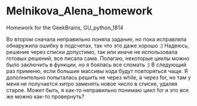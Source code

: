 # Melnikova_Alena_homework
Homework for the GeekBrains, GU_python_1814

Во втором сначала неправильно поняла задание, но пока исправляла обнаружила ошибку в подсчетах, так что это даже хорошо :)
Надеюсь, решение через списки допустимо, так или иначе не использовала готовых решений, все писала сама.
Полагаю, некоторые циклы можно было заключить в функции, но я боялась все сломать :) В следующий раз применю, если большие массивы кода будут повторяться чаще.
Я дополнительно попыталась решить не через while, а через for, но там у меня не получается хитро заменять новое число в списке, удаляя старое. Может быть, я как-то неправильно понимаю цикл for и это все же можно как-то провернуть?
